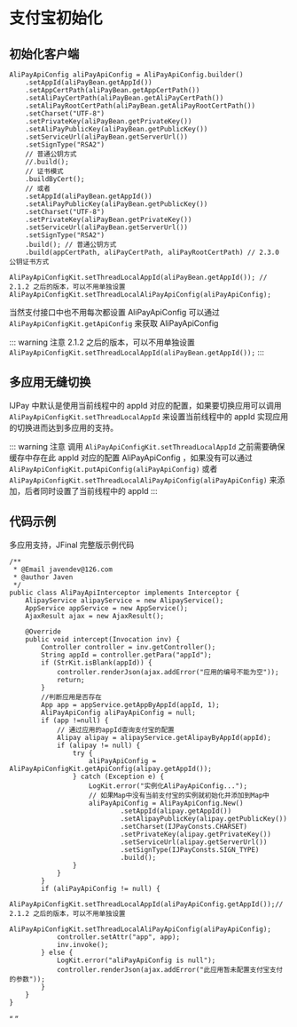 
# 支付宝初始化

## 初始化客户端

```java{3,4,5,11,12,13,14,22,23}
AliPayApiConfig aliPayApiConfig = AliPayApiConfig.builder() 
    .setAppId(aliPayBean.getAppId())
    .setAppCertPath(aliPayBean.getAppCertPath())
    .setAliPayCertPath(aliPayBean.getAliPayCertPath())
    .setAliPayRootCertPath(aliPayBean.getAliPayRootCertPath())
    .setCharset("UTF-8")
    .setPrivateKey(aliPayBean.getPrivateKey())  
    .setAliPayPublicKey(aliPayBean.getPublicKey())
    .setServiceUrl(aliPayBean.getServerUrl())
    .setSignType("RSA2")
    // 普通公钥方式
    //.build();
    // 证书模式
    .buildByCert();   
    // 或者 
    .setAppId(aliPayBean.getAppId())
    .setAliPayPublicKey(aliPayBean.getPublicKey())
    .setCharset("UTF-8")
    .setPrivateKey(aliPayBean.getPrivateKey())
    .setServiceUrl(aliPayBean.getServerUrl())
    .setSignType("RSA2")
    .build(); // 普通公钥方式 
    .build(appCertPath, aliPayCertPath, aliPayRootCertPath) // 2.3.0 公钥证书方式  

AliPayApiConfigKit.setThreadLocalAppId(aliPayBean.getAppId()); // 2.1.2 之后的版本，可以不用单独设置 
AliPayApiConfigKit.setThreadLocalAliPayApiConfig(aliPayApiConfig);
```

当然支付接口中也不用每次都设置 AliPayApiConfig 可以通过 `AliPayApiConfigKit.getApiConfig` 来获取 AliPayApiConfig


::: warning 注意
2.1.2 之后的版本，可以不用单独设置 `AliPayApiConfigKit.setThreadLocalAppId(aliPayBean.getAppId());` 
:::


## 多应用无缝切换

IJPay 中默认是使用当前线程中的 appId 对应的配置，如果要切换应用可以调用 `AliPayApiConfigKit.setThreadLocalAppId` 来设置当前线程中的
appId 实现应用的切换进而达到多应用的支持。

::: warning 注意
调用 `AliPayApiConfigKit.setThreadLocalAppId` 之前需要确保缓存中存在此 appId 对应的配置 AliPayApiConfig ，如果没有可以通过
`AliPayApiConfigKit.putApiConfig(aliPayApiConfig)` 或者 `AliPayApiConfigKit.setThreadLocalAliPayApiConfig(aliPayApiConfig)` 
来添加，后者同时设置了当前线程中的 appId
:::



## 代码示例

多应用支持，JFinal 完整版示例代码

```java{20,26,29,30,31,32,33,34,35,36,37,42,43}
/**
 * @Email javendev@126.com
 * @author Javen
 */
public class AliPayApiInterceptor implements Interceptor {
    AlipayService alipayService = new AlipayService();
    AppService appService = new AppService();
    AjaxResult ajax = new AjaxResult();

    @Override
    public void intercept(Invocation inv) {
        Controller controller = inv.getController();
        String appId = controller.getPara("appId");
        if (StrKit.isBlank(appId)) {
            controller.renderJson(ajax.addError("应用的编号不能为空"));
            return;
        }
        //判断应用是否存在
        App app = appService.getAppByAppId(appId, 1);
        AliPayApiConfig aliPayApiConfig = null;
        if (app !=null) {
            // 通过应用的appId查询支付宝的配置
            Alipay alipay = alipayService.getAlipayByAppId(appId);
            if (alipay != null) {
                try {
                    aliPayApiConfig = AliPayApiConfigKit.getApiConfig(alipay.getAppId());
                } catch (Exception e) {
                    LogKit.error("实例化AliPayApiConfig...");
                    // 如果Map中没有当前支付宝的实例就初始化并添加到Map中
                    aliPayApiConfig = AliPayApiConfig.New()
                            .setAppId(alipay.getAppId())
                            .setAlipayPublicKey(alipay.getPublicKey())
                            .setCharset(IJPayConsts.CHARSET)
                            .setPrivateKey(alipay.getPrivateKey())
                            .setServiceUrl(alipay.getServerUrl())
                            .setSignType(IJPayConsts.SIGN_TYPE)
                            .build();
                }
            }
        }
        if (aliPayApiConfig != null) {
            AliPayApiConfigKit.setThreadLocalAppId(aliPayApiConfig.getAppId());// 2.1.2 之后的版本，可以不用单独设置 
            AliPayApiConfigKit.setThreadLocalAliPayApiConfig(aliPayApiConfig);
            controller.setAttr("app", app);
            inv.invoke();
        } else {
            LogKit.error("aliPayApiConfig is null");
            controller.renderJson(ajax.addError("此应用暂未配置支付宝支付的参数"));
        }
    }
}

```       

<Q url="tencent://message/?uin=572839485&Site=%E5%AE%A2%E6%9C%8D&Menu=yes" />


